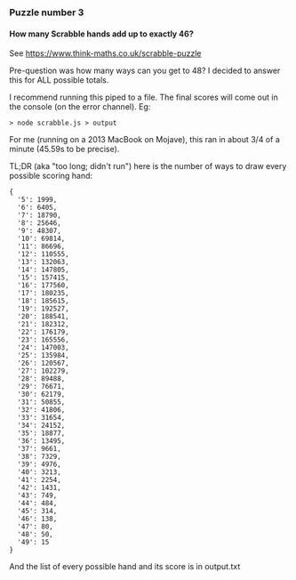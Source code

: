 ### Puzzle number 3
#### How many Scrabble hands add up to exactly 46?

See https://www.think-maths.co.uk/scrabble-puzzle

Pre-question was how many ways can you get to 48?
I decided to answer this for ALL possible totals.

I recommend running this piped to a file. The final scores will come out in the console (on the error channel). Eg:

```> node scrabble.js > output```

For me (running on a 2013 MacBook on Mojave), this ran in about 3/4 of a minute (45.59s to be precise).

TL;DR (aka "too long; didn't run") here is the number of ways to draw every possible scoring hand:
```
{
  '5': 1999,
  '6': 6405,
  '7': 18790,
  '8': 25646,
  '9': 48307,
  '10': 69814,
  '11': 86696,
  '12': 110555,
  '13': 132063,
  '14': 147805,
  '15': 157415,
  '16': 177560,
  '17': 180235,
  '18': 185615,
  '19': 192527,
  '20': 188541,
  '21': 182312,
  '22': 176179,
  '23': 165556,
  '24': 147003,
  '25': 135984,
  '26': 120567,
  '27': 102279,
  '28': 89488,
  '29': 76671,
  '30': 62179,
  '31': 50855,
  '32': 41806,
  '33': 31654,
  '34': 24152,
  '35': 18877,
  '36': 13495,
  '37': 9661,
  '38': 7329,
  '39': 4976,
  '40': 3213,
  '41': 2254,
  '42': 1431,
  '43': 749,
  '44': 484,
  '45': 314,
  '46': 138,
  '47': 80,
  '48': 50,
  '49': 15
}
```

And the list of every possible hand and its score is in output.txt